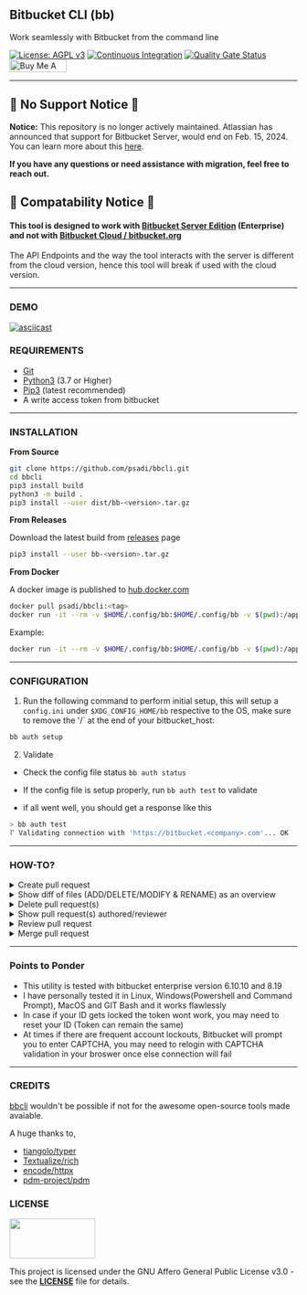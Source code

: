 ## Bitbucket CLI (bb)

Work seamlessly with Bitbucket from the command line

[![License: AGPL v3](https://img.shields.io/badge/License-AGPL%20v3-blue.svg)](https://www.gnu.org/licenses/agpl-3.0)
[![Continuous Integration](https://github.com/psadi/bbcli/actions/workflows/ci.yml/badge.svg)](https://github.com/psadi/bbcli/actions/workflows/ci.yml)
[![Quality Gate Status](https://sonarcloud.io/api/project_badges/measure?project=psadi_bbcli&metric=alert_status)](https://sonarcloud.io/summary/new_code?id=psadi_bbcli)
<a href="https://www.buymeacoffee.com/addy3494" target="_blank"><img src="https://www.buymeacoffee.com/assets/img/custom_images/orange_img.png" alt="Buy Me A Coffee" style="height: 22px !important;width: 100px !important;" ></a>

---

## 🚨 No Support Notice 🚨

**Notice:** This repository is no longer actively maintained. Atlassian has announced that support for Bitbucket Server, would end on Feb. 15, 2024. You can learn more about this [here](https://bitbucket.org/blog/cloud-migration-benefits).

**If you have any questions or need assistance with migration, feel free to reach out.**

## 🚨 Compatability Notice 🚨

#### **This tool is designed to work with [Bitbucket Server Edition](https://www.atlassian.com/enterprise/data-center/bitbucket) (Enterprise) and not with [Bitbucket Cloud / bitbucket.org](https://bitbucket.org/)**

The API Endpoints and the way the tool interacts with the server is different from the cloud version, hence this tool will break if used with the cloud version.

---

### DEMO

[![asciicast](https://asciinema.org/a/DzNfEhcqhLNjHUMVcTP11lnrw.svg)](https://asciinema.org/a/DzNfEhcqhLNjHUMVcTP11lnrw)

### REQUIREMENTS

- [Git](https://git-scm.com/downloads)
- [Python3](https://www.python.org/downloads/) (3.7 or Higher)
- [Pip3](https://pypi.org/project/pip/) (latest recommended)
- A write access token from bitbucket

---

### INSTALLATION

<b>From Source</b>

```sh
git clone https://github.com/psadi/bbcli.git
cd bbcli
pip3 install build
python3 -m build .
pip3 install --user dist/bb-<version>.tar.gz
```

<b>From Releases</b>

Download the latest build from [releases](https://github.com/psadi/bbcli/releases) page

```sh
pip3 install --user bb-<version>.tar.gz
```

<b>From Docker</b>

A docker image is published to [hub.docker.com](https://hub.docker.com/r/psadi/bbcli)

```sh
docker pull psadi/bbcli:<tag>
docker run -it --rm -v $HOME/.config/bb:$HOME/.config/bb -v $(pwd):/app/. --network host psadi/bbcli [OPTIONS] COMMAND [ARGS]
```

Example:

```sh
docker run -it --rm -v $HOME/.config/bb:$HOME/.config/bb -v $(pwd):/app/. --network host psadi/bbcli pr create --target master
```

---

### CONFIGURATION

1. Run the following command to perform initial setup, this will setup a `config.ini` under `$XDG_CONFIG_HOME/bb` respective to the OS, make sure to remove the '/` at the end of your bitbucket_host:

```sh
bb auth setup
```

2. Validate

- Check the config file status `bb auth status`

- If the config file is setup properly, run `bb auth test` to validate

- if all went well, you should get a response like this

```sh
> bb auth test
⠏ Validating connection with 'https://bitbucket.<company>.com'... OK
```

---

### HOW-TO?

<details>
  <summary>Create pull request</summary>

| Command                              | Action                                         |
| ------------------------------------ | ---------------------------------------------- |
| `bb pr create --target master`       | creates pull request and asks for confirmation |
| `bb pr create --target master --yes` | creates pull request without prompt            |

</details>

<details>
  <summary>Show diff of files (ADD/DELETE/MODIFY & RENAME) as an overview</summary>

| Command                                     | Action                                                                  |
| ------------------------------------------- | ----------------------------------------------------------------------- |
| `bb pr create --target master --yes --diff` | creates pull request without prompt and shows diff from the PR raised   |
| `bb pr delete --id 1 --yes --diff`          | deletes pull request without prompt and shows diff befoew PR is deleted |
| `bb pr diff --id 1`                         | shows diff for the given pull request id                                |

</details>

<details>
  <summary>Delete pull request(s)</summary>

| Command                     | Action                                                         |
| --------------------------- | -------------------------------------------------------------- |
| `bb pr delete --id 1`       | deletes the given pull request number with confirmation prompt |
| `bb pr delete --id 1 --yes` | deletes the given pull request number without prompt           |
| `bb pr delete --id 1,2,3`   | deletes multiple pull requests                                 |

</details>

<details>
  <summary>Show pull request(s) authored/reviewer</summary>

| Command                       | Action                                                           |
| ----------------------------- | ---------------------------------------------------------------- |
| `bb pr list`                  | show pull requests in current repository [Default]               |
| `bb pr list --author`         | show pull requests authored in current repository                |
| `bb pr list --author --all`   | show pull requests authored in all repositories                  |
| `bb pr list --reviewer`       | show pull requests that you are a reviewer in current repository |
| `bb pr list --reviewer --all` | show pull requests that you are a reviewer in all repositories   |

</details>

<details>
  <summary>Review pull request</summary>

| Command                                   | Action                                                                                             |
| ----------------------------------------- | -------------------------------------------------------------------------------------------------- |
| `bb pr review --id 1 --action approve`    | marks the pull request as <span style="background-color:#00875a;color:white">**APPROVED**</span>   |
| `bb pr review --id 1 --action unapprove`  | marks the pull request as <span style="background-color:#de350b;color:white">**UNAPPROVED**</span> |
| `bb pr review --id 1 --action needs_work` | marks the pull request as <span style="background-color:#ffab00;color:white">**NEEDS WORK**</span> |

</details>

<details>
  <summary>Merge pull request</summary>

| Command                                     | Action                                                                                 |
| ------------------------------------------- | -------------------------------------------------------------------------------------- |
| `bb pr merge --id 1`                        | Validates pull request merge conditions and prompts for merge                          |
| `bb pr merge --id 1 --rebase`               | adds optional rebase [Default: False]                                                  |
| `bb pr merge --id 1 --delete-source-branch` | deletes source branch after merge, [Default: False], If false will prompt for deletion |

</details>

---

### Points to Ponder

- This utility is tested with bitbucket enterprise version 6.10.10 and 8.19
- I have personally tested it in Linux, Windows(Powershell and Command Prompt), MacOS and GIT Bash and it works flawlessly
- In case if your ID gets locked the token wont work, you may need to reset your ID (Token can remain the same)
- At times if there are frequent account lockouts, Bitbucket will prompt you to enter CAPTCHA, you may need to relogin with CAPTCHA validation in your broswer once else connection will fail

---

### CREDITS

[bbcli](https://github.com/psadi/bbcli) wouldn't be possible if not for the awesome open-source tools made avaiable.

A huge thanks to,

- [tiangolo/typer](https://github.com/tiangolo/typer)
- [Textualize/rich](https://github.com/Textualize/rich)
- [encode/httpx](https://github.com/encode/httpx)
- [pdm-project/pdm](https://github.com/pdm-project/pdm)

### LICENSE

<img src="https://upload.wikimedia.org/wikipedia/commons/0/06/AGPLv3_Logo.svg" width="150" height="70" />

This project is licensed under the GNU Affero General Public License v3.0 - see the [**LICENSE**](LICENSE) file for details.
